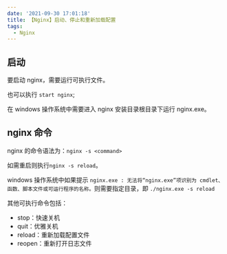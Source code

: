 ```yaml
---
date: '2021-09-30 17:01:18'
title: 【Nginx】启动、停止和重新加载配置
tags:
  - Nginx
---
```


## 启动

要启动 nginx，需要运行可执行文件。

也可以执行 `start nginx`;

在 windows 操作系统中需要进入 nginx 安装目录根目录下运行 nginx.exe。

## nginx 命令

nginx 的命令语法为：`nginx -s <command>`

如需重启则执行`nginx -s reload`。

windows 操作系统中如果提示 `nginx.exe : 无法将“nginx.exe”项识别为 cmdlet、函数、脚本文件或可运行程序的名称。`则需要指定目录，即 `./nginx.exe -s reload`

其他可执行命令包括：

- stop：快速关机
- quit：优雅关机
- reload：重新加载配置文件
- reopen：重新打开日志文件
